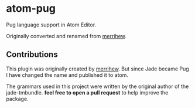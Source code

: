 atom-pug
=========

Pug language support in Atom Editor.

Originally converted and renamed from [merrihew](https://github.com/merrihew/atom-jade).

Contributions
---------
This plugin was originally created by [merrihew](https://github.com/merrihew/atom-jade). But since Jade became Pug I have changed the name and published it to atom.


The grammars used in this project were written by the original author of the jade-tmbundle.
**feel free to open a pull request** to help improve the package.
